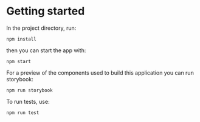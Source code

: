 # Getting started

In the project directory, run:

`npm install`

then you can start the app with:

`npm start`

For a preview of the components used to build this application you can run storybook:

`npm run storybook`

To run tests, use:

`npm run test`
